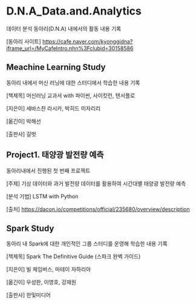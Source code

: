 # D.N.A_Data.and.Analytics
데이터 분석 동아리(D.N.A) 내에서의 활동 내용 기록

[동아리 사이트] https://cafe.naver.com/kyonggidna?iframe_url=/MyCafeIntro.nhn%3Fclubid=30158586

## Meachine Learning Study
동아리 내에서 머신 러닝에 대한 스터디에서 학습한 내용 기록

[책제목] 머신러닝 교과서 with 파이썬, 사이킷런, 텐서플로

[지은이] 세바스찬 라시카, 박히드 미자리리

[옮긴이] 박해선

[출판사] 길벗

## Project1. 태양광 발전량 예측
동아리내에서 진행된 첫 번째 프로젝트

[주제] 기상 데이터와 과거 발전량 데이터를 활용하여 시간대별 태양광 발전량 예측

[분석 기법] LSTM with Python

[출처] https://dacon.io/competitions/official/235680/overview/description

## Spark Study
동아리 내 Spark에 대한 개인적인 그룹 스터디를 운영해 학습한 내용 기록

[책제목] Spark The Definitive Guide (스파크 완벽 가이드)

[지은이] 빌 체임버스, 마테이 자하리아

[옮긴이] 우성한, 이영호, 강재원

[출판사] 한및미디어
